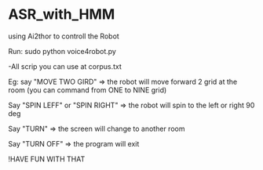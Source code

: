 # ASR_with_HMM
using Ai2thor to controll the Robot

  Run: sudo python voice4robot.py
  
-All scrip you can use at corpus.txt

Eg: say "MOVE TWO GIRD" => the robot will move forward 2 grid at the room (you can command from ONE to NINE grid)

Say "SPIN LEFF" or "SPIN RIGHT" => the robot will spin to the left or right 90 deg

Say "TURN" => the screen will change to another room

Say "TURN OFF" => the program will exit

!HAVE FUN WITH THAT
